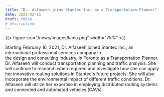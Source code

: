 ```yaml
---
title: "Dr. Alfaseeh joins Stantec Inc. as a Transportation Planner"
date: 2021-02-16
draft: false
# description:
---
```

{{< figure src="/news/images/lama.png" width="75%" >}}


<!--more-->

Starting February 16, 2021, Dr. Alfaseeh joined Stantec Inc., an international professional services company in the design and consulting industry, in Toronto as a Transportation Planner. Dr. Alfaseeh will conduct transportation planning and traffic analysis. She will continue to research when required and investigate how she can apply her innovative routing solutions in Stantec's future projects. She will also incorporate the environmental impact of different traffic conditions. Dr. Alfaseeh will utilize her expertise in employing distributed routing systems and connected and automated vehicles (CAVs).
